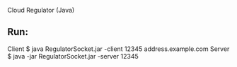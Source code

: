 Cloud Regulator (Java)

## Run:

Client
 $ java RegulatorSocket.jar -client 12345 address.example.com
Server
 $ java -jar RegulatorSocket.jar -server 12345